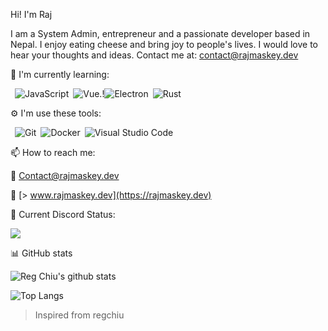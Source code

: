  Hi! I'm Raj



I am a System Admin, entrepreneur and a passionate developer based in Nepal. I enjoy eating cheese and bring joy to people's lives. I would love to hear your thoughts and ideas. Contact me at: contact@rajmaskey.dev  

🌱 I'm currently learning:

&ensp;![JavaScript](https://img.shields.io/badge/-JavaScript-000000?style=flat-square&logo=JavaScript)&ensp;![Vue.!](https://camo.githubusercontent.com/9c14e62cd86467f2a89cad5c9abe1179d8434477fe60b76860e4433859471c50/68747470733a2f2f696d672e736869656c64732e696f2f62616467652f2d5675652e6a732d3334343935453f7374796c653d666c61742d737175617265266c6f676f3d5675652e6a73)![Electron](https://img.shields.io/badge/-Electron-2b2e3b?style=flat-square&logo=Electron)&ensp;![Rust](https://img.shields.io/badge/-Rust-000000?style=flat-square&logo=Rust)&ensp;

⚙ I'm use these tools:

&ensp;![Git](https://img.shields.io/badge/-Git-3E2C00?style=flat-square&logo=Git)&ensp;![Docker](https://img.shields.io/badge/-Docker-384D54?style=flat-square&logo=Docker)&ensp;![Visual Studio Code](https://img.shields.io/badge/-VSCode-2C2C32?style=flat-square&logo=visual-studio-code&logoColor=0078D7)

📫 How to reach me:

💌 [Contact@rajmaskey.dev](mailto:contact@rajmaskey.dev)

📃   [> www.rajmaskey.dev](https://rajmaskey.dev) 

🔗 Current Discord Status:

![](https://discord.c99.nl/widget/theme-3/490785640204599296.png)

📊 GitHub stats

![Reg Chiu's github stats](https://github-readme-stats.vercel.app/api?username=rajmaskey&show_icons=true&title_color=19F9D8&icon_color=19F9D8&bg_color=002B36&text_color=FFFFFF)

![Top Langs](https://github-readme-stats.vercel.app/api/top-langs/?username=rajmaskey&layout=compact&title_color=19F9D8&icon_color=19F9D8&bg_color=002B36&text_color=FFFFFF)



> Inspired from regchiu
